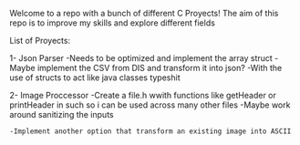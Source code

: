 Welcome to a repo with a bunch of different C Proyects!
The aim of this repo is to improve my skills and explore different fields

List of Proyects:

1- Json Parser 
    -Needs to be optimized and implement the array struct
    -Maybe implement the CSV from DIS and transform it into json?
        -With the use of structs to act like java classes typeshit


2- Image Proccessor
    -Create a file.h wwith functions like getHeader or printHeader in such so i can be used across many other files
        -Maybe work around sanitizing the inputs
    
    -Implement another option that transform an existing image into ASCII
